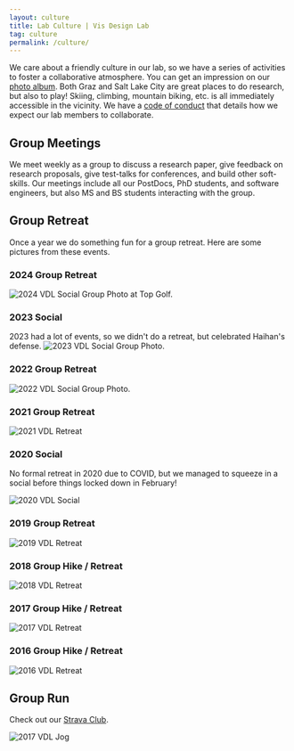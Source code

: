 ```yaml
---
layout: culture
title: Lab Culture | Vis Design Lab
tag: culture
permalink: /culture/
---
```


We care about a friendly culture in our lab, so we have a series of activities to foster a collaborative atmosphere. You can get an impression on our <a href="https://goo.gl/photos/v1rN6bs6qBzSQYLL7">photo album</a>. Both Graz and Salt Lake City are great places to do research, but also to play! Skiing, climbing, mountain biking, etc. is all immediately accessible in the vicinity. We have a [code of conduct](../conduct) that details how we expect our lab members to collaborate.

## Group Meetings

We meet weekly as a group to discuss a research paper, give feedback on research proposals, give test-talks for conferences, and build other soft-skills. Our meetings include all our PostDocs, PhD students, and software engineers, but also MS and BS students interacting with the group.

## Group Retreat

Once a year we do something fun for a group retreat. Here are some pictures from these events.

### 2024 Group Retreat

<img class="social" src="../assets/images/social/2024_group_retreat.jpg " alt="2024 VDL Social Group Photo at Top Golf.">

### 2023 Social

2023 had a lot of events, so we didn't do a retreat, but celebrated Haihan's defense. 
<img class="social" src="../assets/images/social/2023_haihans_defense_and_retreat.jpg" alt="2023 VDL Social Group Photo.">

### 2022 Group Retreat


<img class="social" src="../assets/images/social/2022_social.jpg" alt="2022 VDL Social Group Photo.">

### 2021 Group Retreat

<img class="social" src="../assets/images/social/2021_retreat.jpg" alt="2021 VDL Retreat">

### 2020 Social

No formal retreat in 2020 due to COVID, but we managed to squeeze in a social before things locked down in February!

<img class="social" src="../assets/images/social/2020_social.jpg" alt="2020 VDL Social">

### 2019 Group Retreat

<img class="social" src="../assets/images/social/2019_retreat.jpg" alt="2019 VDL Retreat">

### 2018 Group Hike / Retreat

<img class="social" src="../assets/images/social/2018_retreat.jpg" alt="2018 VDL Retreat">

### 2017 Group Hike / Retreat

<img class="social" src="../assets/images/social/2017_retreat.jpg" alt="2017 VDL Retreat">

### 2016 Group Hike / Retreat

<img class="social" src="../assets/images/social/2016_retreat.jpg" alt="2016 VDL Retreat">

## Group Run

Check out our <a href="https://www.strava.com/clubs/vdl-running">Strava Club</a>.


<img class="social" src="../assets/images/social/2017_run.jpg" alt="2017 VDL Jog">
